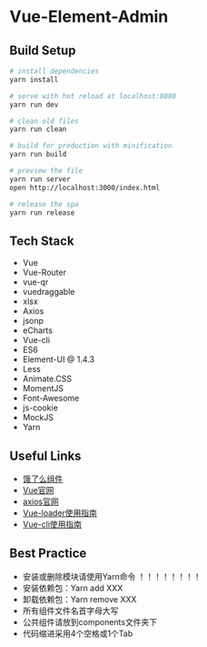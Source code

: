 # Vue-Element-Admin

## Build Setup

``` bash
# install dependencies
yarn install

# serve with hot reload at localhost:8080
yarn run dev

# clean old files
yarn run clean

# build for production with minification
yarn run build

# preview the file
yarn run server
open http://localhost:3000/index.html

# release the spa
yarn run release

```

## Tech Stack
* Vue
* Vue-Router
* vue-qr
* vuedraggable
* xlsx
* Axios
* jsonp
* eCharts
* Vue-cli
* ES6
* Element-UI @ 1.4.3
* Less
* Animate.CSS
* MomentJS
* Font-Awesome
* js-cookie
* MockJS
* Yarn

## Useful Links
* [饿了么组件](http://element.eleme.io/#/zh-CN/component/installation)
* [Vue官网](https://cn.vuejs.org/v2/guide/)
* [axios官网](https://github.com/mzabriskie/axios)
* [Vue-loader使用指南](http://vue-loader.vuejs.org/en/)
* [Vue-cli使用指南](http://vuejs-templates.github.io/webpack/)


## Best Practice
* 安装或删除模块请使用Yarn命令 ！！！！！！！！
* 安装依赖包：Yarn add XXX
* 卸载依赖包：Yarn remove XXX
* 所有组件文件名首字母大写
* 公共组件请放到components文件夹下
* 代码缩进采用4个空格或1个Tab
